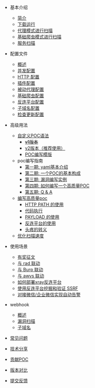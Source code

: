 - 基本介绍
  - [简介](tutorial/introduce.md)
  - [下载运行](tutorial/prepare.md)
  - [代理模式进行扫描](tutorial/webscan_proxy.md)
  - [基础爬虫模式进行扫描](tutorial/webscan_basic_crawler.md)
  - [服务扫描](tutorial/service_scan.md)
- 配置文件
  - [概述](configration/README.md)
  - [并发配置](configration/parallel.md)
  - [HTTP 配置](configration/http.md)
  - [插件配置](configration/plugins.md)
  - [被动代理配置](configration/mitm.md)
  - [基础爬虫配置](configration/basic-crawler.md)
  - [反连平台配置](configration/reverse.md)
  - [子域名配置](configration/subdomain.md)
  - [检查更新配置](configration/update.md)
- 高级用法
  - [自定义POC语法](guide/poc.md)
    - [~~v1版本~~](guide/poc/v1.md)
    - [v2版本（推荐使用）](guide/poc/v2.md)
    - [POC编写模版](guide/poc/template.md)
  - poc编写指南
    - [第一期: yaml基本介绍](guide/course/phaseI.md)
    - [第二期: 一个POC的基本构成](guide/course/phaseII.md)
    - [第三期: 漏洞编写实例](guide/course/phaseIII.md)
    - [第四期: 如何编写一个高质量POC](guide/course/phaseIV.md)
    - [第五期: Q & A](guide/course/phaseV.md)
  - [编写高质量poc](guide/high_quality_poc.md)
    - [HTTP PATH 的使用](guide/skill/path.md)
    - [代码执行](guide/skill/rce.md)
    - [PAYLOAD 的使用](guide/skill/payload.md)
    - [反连平台的使用](guide/skill/reverse.md)
    - [头疼的转义](guide/skill/escape.md)
  - [优化扫描速度](guide/speed.md)
- 使用场景
  - [有奖征文](scenario/intro.md)
  - [与 rad 联动](scenario/rad.md)
  - [与 Burp 联动](scenario/burp.md)
  - [与 awvs 联动](scenario/awvs.md)
  - [如何部署xray反连平台](scenario/reverse.md)
  - [使用反连平台挖掘和验证 SSRF](scenario/reverse_server_ssrf.md)
  - [对接微信/企业微信实现自动告警](scenario/xray_vuln_alert.md)

- webhook
  - [概述](webhook/webhook.md)
  - [漏洞扫描](webhook/vuln.md)
  - [子域名](webhook/subdomain.md)
- [常见问题](guide/faq.md)
- [技术分享](share/share.md)
- [贡献POC](guide/contribute.md)
- [版本对比](generic/compare.md)
- [提交反馈](guide/feedback.md)
